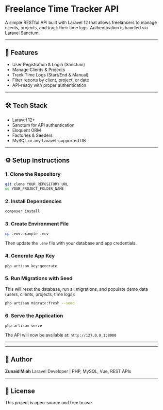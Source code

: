 # Freelance Time Tracker API

A simple RESTful API built with Laravel 12 that allows freelancers to manage clients, projects, and track their time logs.
Authentication is handled via Laravel Sanctum.

---

## 🚀 Features

* User Registration & Login (Sanctum)
* Manage Clients & Projects
* Track Time Logs (Start/End & Manual)
* Filter reports by client, project, or date
* API-ready with proper authentication

---

## 🛠️ Tech Stack

* Laravel 12+
* Sanctum for API authentication
* Eloquent ORM
* Factories & Seeders
* MySQL or any Laravel-supported DB

---

## ⚙️ Setup Instructions

### 1. Clone the Repository

```bash
git clone YOUR_REPOSITORY_URL
cd YOUR_PROJECT_FOLDER_NAME
```

### 2. Install Dependencies

```bash
composer install
```

### 3. Create Environment File

```bash
cp .env.example .env
```

Then update the `.env` file with your database and app credentials.

### 4. Generate App Key

```bash
php artisan key:generate
```

### 5. Run Migrations with Seed

This will reset the database, run all migrations, and populate demo data (users, clients, projects, time logs):

```bash
php artisan migrate:fresh --seed
```

### 6. Serve the Application

```bash
php artisan serve
```

The API will now be available at:
`http://127.0.0.1:8000`

---

---

## 👤 Author

**Zunaid Miah**
Laravel Developer | PHP, MySQL, Vue, REST APIs

---

## 📜 License

This project is open-source and free to use.
